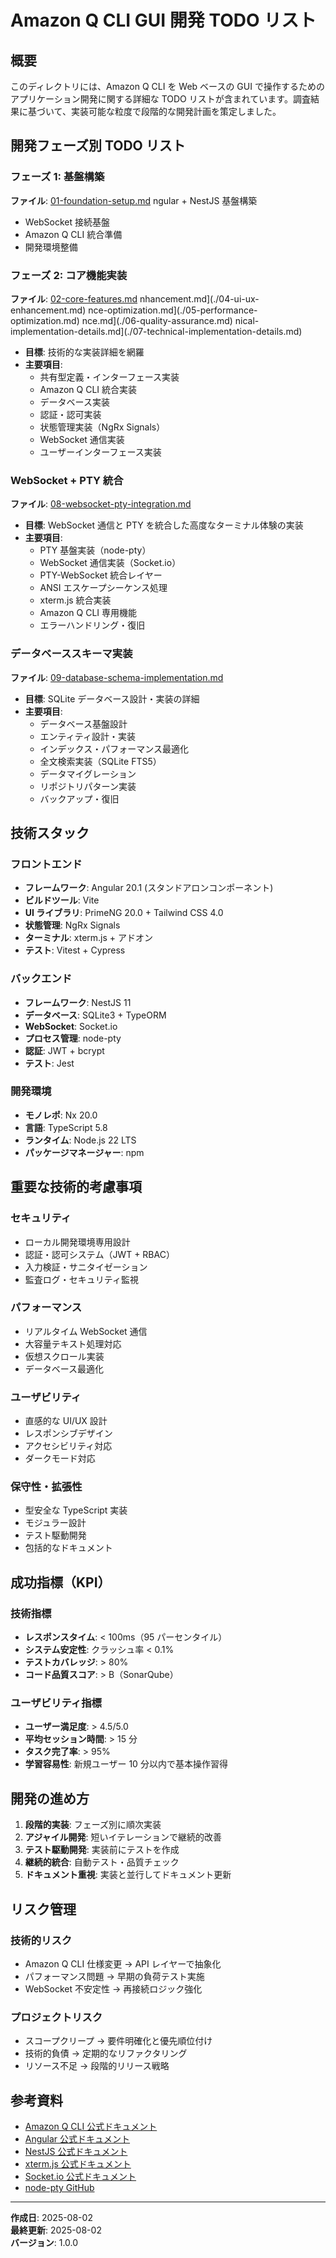 # Amazon Q CLI GUI 開発 TODO リスト

## 概要

このディレクトリには、Amazon Q CLI を Web ベースの GUI で操作するためのアプリケーション開発に関する詳細な TODO リストが含まれています。調査結果に基づいて、実装可能な粒度で段階的な開発計画を策定しました。

## 開発フェーズ別 TODO リスト

### フェーズ 1: 基盤構築

**ファイル**: [01-foundation-setup.md](./01-foundation-setup.md)
ngular + NestJS 基盤構築

- WebSocket 接続基盤
- Amazon Q CLI 統合準備
- 開発環境整備

### フェーズ 2: コア機能実装

**ファイル**: [02-core-features.md](./02-core-features.md)
nhancement.md](./04-ui-ux-enhancement.md)
nce-optimization.md](./05-performance-optimization.md)
nce.md](./06-quality-assurance.md)
nical-implementation-details.md](./07-technical-implementation-details.md)

- **目標**: 技術的な実装詳細を網羅
- **主要項目**:
  - 共有型定義・インターフェース実装
  - Amazon Q CLI 統合実装
  - データベース実装
  - 認証・認可実装
  - 状態管理実装（NgRx Signals）
  - WebSocket 通信実装
  - ユーザーインターフェース実装

### WebSocket + PTY 統合

**ファイル**: [08-websocket-pty-integration.md](./08-websocket-pty-integration.md)

- **目標**: WebSocket 通信と PTY を統合した高度なターミナル体験の実装
- **主要項目**:
  - PTY 基盤実装（node-pty）
  - WebSocket 通信実装（Socket.io）
  - PTY-WebSocket 統合レイヤー
  - ANSI エスケープシーケンス処理
  - xterm.js 統合実装
  - Amazon Q CLI 専用機能
  - エラーハンドリング・復旧

### データベーススキーマ実装

**ファイル**: [09-database-schema-implementation.md](./09-database-schema-implementation.md)

- **目標**: SQLite データベース設計・実装の詳細
- **主要項目**:
  - データベース基盤設計
  - エンティティ設計・実装
  - インデックス・パフォーマンス最適化
  - 全文検索実装（SQLite FTS5）
  - データマイグレーション
  - リポジトリパターン実装
  - バックアップ・復旧

## 技術スタック

### フロントエンド

- **フレームワーク**: Angular 20.1 (スタンドアロンコンポーネント)
- **ビルドツール**: Vite
- **UI ライブラリ**: PrimeNG 20.0 + Tailwind CSS 4.0
- **状態管理**: NgRx Signals
- **ターミナル**: xterm.js + アドオン
- **テスト**: Vitest + Cypress

### バックエンド

- **フレームワーク**: NestJS 11
- **データベース**: SQLite3 + TypeORM
- **WebSocket**: Socket.io
- **プロセス管理**: node-pty
- **認証**: JWT + bcrypt
- **テスト**: Jest

### 開発環境

- **モノレポ**: Nx 20.0
- **言語**: TypeScript 5.8
- **ランタイム**: Node.js 22 LTS
- **パッケージマネージャー**: npm

## 重要な技術的考慮事項

### セキュリティ

- ローカル開発環境専用設計
- 認証・認可システム（JWT + RBAC）
- 入力検証・サニタイゼーション
- 監査ログ・セキュリティ監視

### パフォーマンス

- リアルタイム WebSocket 通信
- 大容量テキスト処理対応
- 仮想スクロール実装
- データベース最適化

### ユーザビリティ

- 直感的な UI/UX 設計
- レスポンシブデザイン
- アクセシビリティ対応
- ダークモード対応

### 保守性・拡張性

- 型安全な TypeScript 実装
- モジュラー設計
- テスト駆動開発
- 包括的なドキュメント

## 成功指標（KPI）

### 技術指標

- **レスポンスタイム**: < 100ms（95 パーセンタイル）
- **システム安定性**: クラッシュ率 < 0.1%
- **テストカバレッジ**: > 80%
- **コード品質スコア**: > B（SonarQube）

### ユーザビリティ指標

- **ユーザー満足度**: > 4.5/5.0
- **平均セッション時間**: > 15 分
- **タスク完了率**: > 95%
- **学習容易性**: 新規ユーザー 10 分以内で基本操作習得

## 開発の進め方

1. **段階的実装**: フェーズ別に順次実装
2. **アジャイル開発**: 短いイテレーションで継続的改善
3. **テスト駆動開発**: 実装前にテストを作成
4. **継続的統合**: 自動テスト・品質チェック
5. **ドキュメント重視**: 実装と並行してドキュメント更新

## リスク管理

### 技術的リスク

- Amazon Q CLI 仕様変更 → API レイヤーで抽象化
- パフォーマンス問題 → 早期の負荷テスト実施
- WebSocket 不安定性 → 再接続ロジック強化

### プロジェクトリスク

- スコープクリープ → 要件明確化と優先順位付け
- 技術的負債 → 定期的なリファクタリング
- リソース不足 → 段階的リリース戦略

## 参考資料

- [Amazon Q CLI 公式ドキュメント](https://docs.aws.amazon.com/amazonq/latest/cli/)
- [Angular 公式ドキュメント](https://angular.dev/)
- [NestJS 公式ドキュメント](https://nestjs.com/)
- [xterm.js 公式ドキュメント](https://xtermjs.org/)
- [Socket.io 公式ドキュメント](https://socket.io/)
- [node-pty GitHub](https://github.com/microsoft/node-pty)

---

**作成日**: 2025-08-02  
**最終更新**: 2025-08-02  
**バージョン**: 1.0.0
